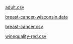 [adult.csv](https://www.kaggle.com/uciml/adult-census-income)

[breast-cancer-wisconsin.data](https://www.kaggle.com/datasets/saurabhbadole/breast-cancer-wisconsin-state)

[breast-cancer.csv](https://www.kaggle.com/datasets/uciml/breast-cancer-wisconsin-data)

[winequality-red.csv](https://www.kaggle.com/datasets/uciml/red-wine-quality-cortez-et-al-2009)
